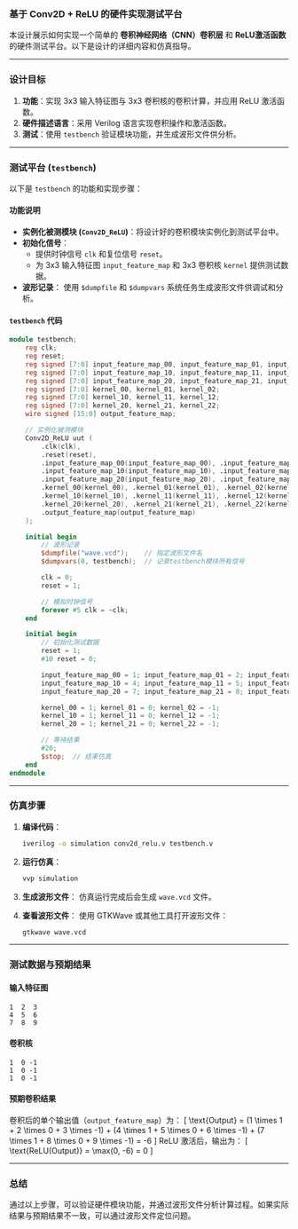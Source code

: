 ### 基于 **Conv2D + ReLU** 的硬件实现测试平台

本设计展示如何实现一个简单的 **卷积神经网络（CNN）卷积层** 和 **ReLU激活函数** 的硬件测试平台。以下是设计的详细内容和仿真指导。

---

### 设计目标

1. **功能**：实现 3x3 输入特征图与 3x3 卷积核的卷积计算，并应用 ReLU 激活函数。
2. **硬件描述语言**：采用 Verilog 语言实现卷积操作和激活函数。
3. **测试**：使用 `testbench` 验证模块功能，并生成波形文件供分析。

---

### 测试平台 (`testbench`)

以下是 `testbench` 的功能和实现步骤：

#### 功能说明

- **实例化被测模块 (`Conv2D_ReLU`)**：将设计好的卷积模块实例化到测试平台中。
- **初始化信号**：
  - 提供时钟信号 `clk` 和复位信号 `reset`。
  - 为 3x3 输入特征图 `input_feature_map` 和 3x3 卷积核 `kernel` 提供测试数据。
- **波形记录**：
  使用 `$dumpfile` 和 `$dumpvars` 系统任务生成波形文件供调试和分析。

#### `testbench` 代码

```verilog
module testbench;
    reg clk;
    reg reset;
    reg signed [7:0] input_feature_map_00, input_feature_map_01, input_feature_map_02;
    reg signed [7:0] input_feature_map_10, input_feature_map_11, input_feature_map_12;
    reg signed [7:0] input_feature_map_20, input_feature_map_21, input_feature_map_22;
    reg signed [7:0] kernel_00, kernel_01, kernel_02;
    reg signed [7:0] kernel_10, kernel_11, kernel_12;
    reg signed [7:0] kernel_20, kernel_21, kernel_22;
    wire signed [15:0] output_feature_map;

    // 实例化被测模块
    Conv2D_ReLU uut (
        .clk(clk),
        .reset(reset),
        .input_feature_map_00(input_feature_map_00), .input_feature_map_01(input_feature_map_01), .input_feature_map_02(input_feature_map_02),
        .input_feature_map_10(input_feature_map_10), .input_feature_map_11(input_feature_map_11), .input_feature_map_12(input_feature_map_12),
        .input_feature_map_20(input_feature_map_20), .input_feature_map_21(input_feature_map_21), .input_feature_map_22(input_feature_map_22),
        .kernel_00(kernel_00), .kernel_01(kernel_01), .kernel_02(kernel_02),
        .kernel_10(kernel_10), .kernel_11(kernel_11), .kernel_12(kernel_12),
        .kernel_20(kernel_20), .kernel_21(kernel_21), .kernel_22(kernel_22),
        .output_feature_map(output_feature_map)
    );

    initial begin
        // 波形记录
        $dumpfile("wave.vcd");    // 指定波形文件名
        $dumpvars(0, testbench);  // 记录testbench模块所有信号

        clk = 0;
        reset = 1;

        // 模拟时钟信号
        forever #5 clk = ~clk;
    end

    initial begin
        // 初始化测试数据
        reset = 1;
        #10 reset = 0;

        input_feature_map_00 = 1; input_feature_map_01 = 2; input_feature_map_02 = 3;
        input_feature_map_10 = 4; input_feature_map_11 = 5; input_feature_map_12 = 6;
        input_feature_map_20 = 7; input_feature_map_21 = 8; input_feature_map_22 = 9;

        kernel_00 = 1; kernel_01 = 0; kernel_02 = -1;
        kernel_10 = 1; kernel_11 = 0; kernel_12 = -1;
        kernel_20 = 1; kernel_21 = 0; kernel_22 = -1;

        // 等待结果
        #20;
        $stop;  // 结束仿真
    end
endmodule
```

---

### 仿真步骤

1. **编译代码**：
   ```bash
   iverilog -o simulation conv2d_relu.v testbench.v
   ```

2. **运行仿真**：
   ```bash
   vvp simulation
   ```

3. **生成波形文件**：
   仿真运行完成后会生成 `wave.vcd` 文件。

4. **查看波形文件**：
   使用 GTKWave 或其他工具打开波形文件：
   ```bash
   gtkwave wave.vcd
   ```

---

### 测试数据与预期结果

#### 输入特征图
```
1  2  3
4  5  6
7  8  9
```

#### 卷积核
```
1  0 -1
1  0 -1
1  0 -1
```

#### 预期卷积结果
卷积后的单个输出值（`output_feature_map`）为：
\[
\text{Output} = (1 \times 1 + 2 \times 0 + 3 \times -1) + 
                (4 \times 1 + 5 \times 0 + 6 \times -1) + 
                (7 \times 1 + 8 \times 0 + 9 \times -1) = -6
\]
ReLU 激活后，输出为：
\[
\text{ReLU(Output)} = \max(0, -6) = 0
\]

---

### 总结

通过以上步骤，可以验证硬件模块功能，并通过波形文件分析计算过程。如果实际结果与预期结果不一致，可以通过波形文件定位问题。
```